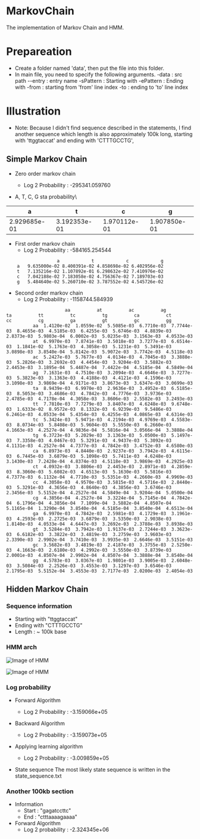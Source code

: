 # MarkovChain
The implementation of Markov Chain and HMM.

# Prepareation
- Create a folder named 'data', then put the file into this folder.
- In main file, you need to specify the following arguments.
    -data       : src path
    --entry     : entry name
    -sPattern   : Starting with
    -ePattern   : Ending with
    -from       : starting from 'from' line index
    -to         : ending to 'to' line index


# Illustration

- Note: Because I didn't find sequence described in the statements, I find another sequence which length is also approximately 100k long, starting with 'ttggtaccat' and ending with 'CTTTGCCTG',


## Simple Markov Chain

- Zero order markov chain
    - Log 2 Probability : -295341.059760


- A, T, C, G sta probability\

| a    | t    | c    | g   |
| ---- | ---- | ---- | --- |
| 2.929685e-01 | 3.192353e-01 | 1.970112e-01 |  1.907850e-01   |


- First order markov chain
    - Log 2 Probability : -584165.254544

```
                   a            t            c            g
    a   9.635000e-02 8.400391e-02 4.858698e-02 6.402956e-02 
    t   7.135216e-02 1.107892e-01 6.298632e-02 7.410976e-02 
    c   7.042188e-02 7.183058e-02 4.756367e-02 7.189703e-03 
    g   5.484640e-02 5.260710e-02 3.787552e-02 4.545726e-02 
```






- Second order markov chain
    - Log 2 Probability : -1158744.584939
```
                      aa          at          ac          ag          ta          tt          tc          tg          ca          ct          cc          cg          ga          gt          gc          gg
          aa  1.4120e-02  1.0559e-02  5.5085e-03  6.7710e-03  7.7744e-03  8.4655e-03  4.5185e-03  6.4255e-03  5.6746e-03  4.8839e-03  2.8373e-03  5.9803e-04  6.0002e-03  5.0235e-03  3.1563e-03  4.0533e-03
          at  6.9970e-03  7.8741e-03  3.5018e-03  3.7277e-03  6.6514e-03  1.1841e-02  5.1763e-03  4.3058e-03  5.1231e-03  5.3491e-03  3.0898e-03  3.8540e-04  5.8142e-03  5.9072e-03  3.7742e-03  4.5118e-03
          ac  5.2427e-03  5.7677e-03  4.0134e-03  4.7045e-03  3.3888e-03  5.2826e-03  3.2692e-03  4.4454e-03  3.9204e-03  3.5882e-03  2.4453e-03  3.1895e-04  5.4487e-04  7.4422e-04  4.5185e-04  4.5849e-04
          ag  7.1631e-03  4.7510e-03  3.2094e-03  4.6646e-03  3.7277e-03  5.3823e-03  3.1363e-03  4.4188e-03  4.4121e-03  4.1596e-03  3.1098e-03  3.9869e-04  4.9171e-03  3.8673e-03  3.6347e-03  3.0699e-03
          ta  8.9439e-03  6.9970e-03  2.9636e-03  3.4952e-03  6.5185e-03  8.5053e-03  3.4686e-03  4.7842e-03  4.7776e-03  3.9736e-03  2.4785e-03  4.7178e-04  4.3058e-03  3.8606e-03  2.5582e-03  3.2493e-03
          tt  7.7810e-03  7.7279e-03  3.8407e-03  4.6248e-03  9.6748e-03  1.6333e-02  8.9572e-03  8.1332e-03  6.9239e-03  9.5486e-03  6.2461e-03  4.0533e-04  5.4354e-03  6.4255e-03  4.0865e-03  4.6314e-03
          tc  5.3424e-03  5.9471e-03  4.2194e-03  4.9769e-03  4.5583e-03  8.0734e-03  5.8408e-03  5.9604e-03  5.5550e-03  6.2660e-03  4.1663e-03  4.2527e-04  4.9836e-04  5.5816e-04  3.0566e-04  3.3888e-04
          tg  6.3723e-03  5.2029e-03  3.1363e-03  5.0500e-03  5.1497e-03  7.3358e-03  4.0467e-03  5.3291e-03  4.9437e-03  5.3092e-03  4.1131e-03  4.2527e-04  4.7377e-03  4.7842e-03  3.4752e-03  4.6580e-03
          ca  6.8973e-03  4.8440e-03  2.9237e-03  3.7942e-03  4.6115e-03  6.7445e-03  3.6879e-03  5.1098e-03  5.7411e-03  4.6248e-03  3.1430e-03  7.2428e-04  4.8374e-03  4.5118e-03  3.9869e-03  4.2925e-03
          ct  4.0932e-03  3.8806e-03  2.4453e-03  2.8971e-03  4.2859e-03  8.3060e-03  5.6082e-03  4.6513e-03  5.1630e-03  5.5816e-03  4.7377e-03  6.1132e-04  4.7710e-03  5.5351e-03  4.2660e-03  4.9969e-03
          cc  4.3058e-03  4.9570e-03  3.5815e-03  4.5716e-03  2.8440e-03  5.3291e-03  4.3656e-03  4.8640e-03  4.3856e-03  3.6746e-03  2.3456e-03  5.5152e-04  4.2527e-04  4.5849e-04  3.9204e-04  5.0500e-04
          cg  4.3856e-04  4.2527e-04  3.3224e-04  5.7145e-04  4.7842e-04  6.1796e-04  4.3856e-04  7.1099e-04  3.5882e-04  4.8507e-04  5.1165e-04  1.3290e-04  3.8540e-04  4.5185e-04  3.8540e-04  4.6513e-04
          ga  6.9970e-03  4.7842e-03  2.5981e-03  4.1729e-03  3.1961e-03  4.2593e-03  2.2725e-03  3.6879e-03  3.5350e-03  2.9038e-03  1.8140e-03  4.0533e-04  4.6447e-03  3.2692e-03  2.3788e-03  3.8938e-03
          gt  3.5284e-03  3.7942e-03  1.9137e-03  2.7244e-03  3.3623e-03  6.6182e-03  3.3822e-03  3.4819e-03  3.2759e-03  3.9603e-03  2.3390e-03  2.9902e-04  3.7410e-03  3.9935e-03  2.6646e-03  3.5151e-03
          gc  3.5682e-03  3.4819e-03  2.4187e-03  3.3755e-03  2.5250e-03  4.1663e-03  2.6180e-03  4.2992e-03  3.5550e-03  3.8739e-03  2.0001e-03  4.8507e-04  2.9902e-04  4.8507e-04  3.3888e-04  3.8540e-04
          gg  4.5783e-03  3.0367e-03  1.9801e-03  3.9005e-03  2.6048e-03  3.5084e-03  2.2526e-03  3.4553e-03  3.1297e-03  3.6546e-03  2.1795e-03  5.5152e-04  3.4553e-03  2.7177e-03  2.0200e-03  2.4054e-03
```
## Hidden Markov Chain

### Sequence information

- Starting with "ttggtaccat"
- Ending with "CTTTGCCTG"
- Length : ~ 100k base

### HMM arch

![Image of HMM](https://i.imgur.com/jTk7Uzk.png)

![Image of HMM](https://i.imgur.com/0yY3v0o.png)

### Log probability

- Forward Algorithm
    - Log 2 Probability : -3.159066e+05

- Backward Algorithm
    - Log 2 Probability : -3.159073e+05


- Applying learning algorithm
    - Log 2 Probability : -3.009859e+05

- State sequence
The most likely state sequence is written in the state_sequence.txt


### Another 100kb section
- Information
    - Start : "gagatccttc"
    - End   : "ctttaaaagaaaa"
- Forward Algorithm
    - Log 2 probability : -2.324345e+06

